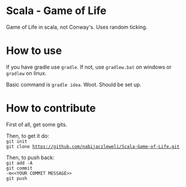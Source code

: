 Scala - Game of Life
==================

Game of Life in scala, not Conway's. Uses random ticking.

How to use
==================

If you have gradle use <code>gradle</code>. If not, use <code>gradlew.bat</code> on windows or <code>gradlew</code> on linux.

Basic command is <code>gradle idea</code>.
Woot. Should be set up.

How to contribute
==================

First of all, get some gits.

Then, to get it do:<br />
<code>git init<br />git clone https://github.com/nabijaczleweli/Scala-Game-of-Life.git</code>

Then, to push back:<br />
<code>git add -A<br />git commit -m&lt;&lt;YOUR COMMIT MESSAGE&gt;&gt;<br />git push</code>